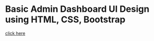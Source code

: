 # Basic Admin Dashboard UI Design using HTML, CSS, Bootstrap

[click here](https://shankar0130.github.io/Admin-Dashboard-Simple.github.io/)
